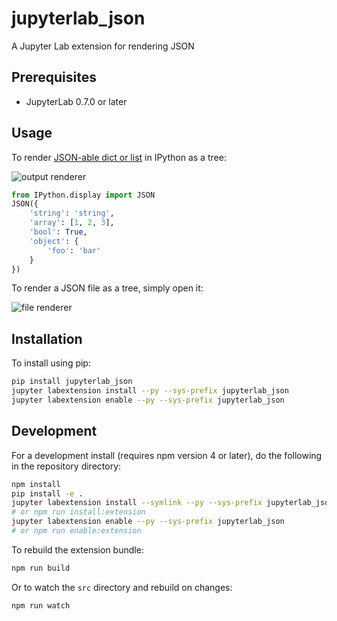 # jupyterlab_json

A Jupyter Lab extension for rendering JSON

## Prerequisites

* JupyterLab 0.7.0 or later

## Usage

To render [JSON-able dict or list](https://ipython.org/ipython-doc/3/api/generated/IPython.display.html#IPython.display.JSON) in IPython as a tree:

![output renderer](http://g.recordit.co/2sRtRtPlLs.gif)

```python
from IPython.display import JSON
JSON({
    'string': 'string',
    'array': [1, 2, 3],
    'bool': True,
    'object': {
        'foo': 'bar'
    }
})
```

To render a JSON file as a tree, simply open it:

![file renderer](http://g.recordit.co/ENRlabdByw.gif)

## Installation

To install using pip:

```bash
pip install jupyterlab_json
jupyter labextension install --py --sys-prefix jupyterlab_json
jupyter labextension enable --py --sys-prefix jupyterlab_json
```

## Development

For a development install (requires npm version 4 or later), do the following in the repository directory:

```bash
npm install
pip install -e .
jupyter labextension install --symlink --py --sys-prefix jupyterlab_json
# or npm run install:extension
jupyter labextension enable --py --sys-prefix jupyterlab_json
# or npm run enable:extension
```

To rebuild the extension bundle:

```bash
npm run build
```

Or to watch the `src` directory and rebuild on changes:

```bash
npm run watch
```
